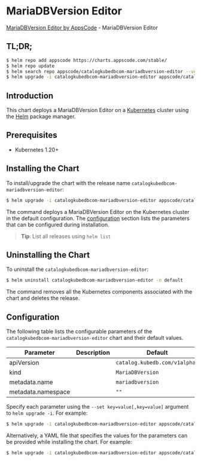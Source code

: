 # MariaDBVersion Editor

[MariaDBVersion Editor by AppsCode](https://appscode.com) - MariaDBVersion Editor

## TL;DR;

```bash
$ helm repo add appscode https://charts.appscode.com/stable/
$ helm repo update
$ helm search repo appscode/catalogkubedbcom-mariadbversion-editor --version=v0.21.0
$ helm upgrade -i catalogkubedbcom-mariadbversion-editor appscode/catalogkubedbcom-mariadbversion-editor -n default --create-namespace --version=v0.21.0
```

## Introduction

This chart deploys a MariaDBVersion Editor on a [Kubernetes](http://kubernetes.io) cluster using the [Helm](https://helm.sh) package manager.

## Prerequisites

- Kubernetes 1.20+

## Installing the Chart

To install/upgrade the chart with the release name `catalogkubedbcom-mariadbversion-editor`:

```bash
$ helm upgrade -i catalogkubedbcom-mariadbversion-editor appscode/catalogkubedbcom-mariadbversion-editor -n default --create-namespace --version=v0.21.0
```

The command deploys a MariaDBVersion Editor on the Kubernetes cluster in the default configuration. The [configuration](#configuration) section lists the parameters that can be configured during installation.

> **Tip**: List all releases using `helm list`

## Uninstalling the Chart

To uninstall the `catalogkubedbcom-mariadbversion-editor`:

```bash
$ helm uninstall catalogkubedbcom-mariadbversion-editor -n default
```

The command removes all the Kubernetes components associated with the chart and deletes the release.

## Configuration

The following table lists the configurable parameters of the `catalogkubedbcom-mariadbversion-editor` chart and their default values.

|     Parameter      | Description |                 Default                  |
|--------------------|-------------|------------------------------------------|
| apiVersion         |             | <code>catalog.kubedb.com/v1alpha1</code> |
| kind               |             | <code>MariaDBVersion</code>              |
| metadata.name      |             | <code>mariadbversion</code>              |
| metadata.namespace |             | <code>""</code>                          |


Specify each parameter using the `--set key=value[,key=value]` argument to `helm upgrade -i`. For example:

```bash
$ helm upgrade -i catalogkubedbcom-mariadbversion-editor appscode/catalogkubedbcom-mariadbversion-editor -n default --create-namespace --version=v0.21.0 --set apiVersion=catalog.kubedb.com/v1alpha1
```

Alternatively, a YAML file that specifies the values for the parameters can be provided while
installing the chart. For example:

```bash
$ helm upgrade -i catalogkubedbcom-mariadbversion-editor appscode/catalogkubedbcom-mariadbversion-editor -n default --create-namespace --version=v0.21.0 --values values.yaml
```
